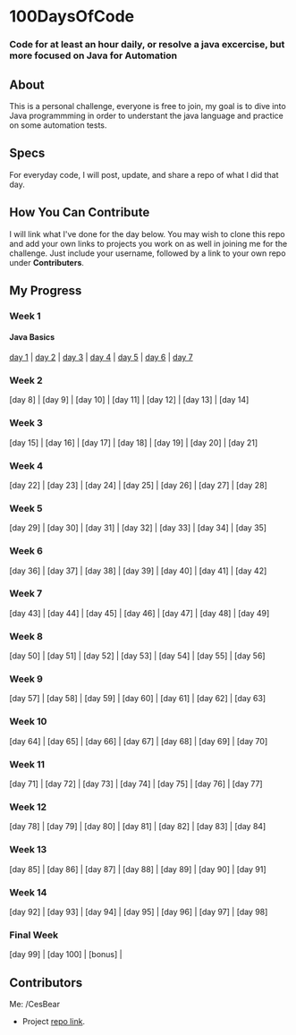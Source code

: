 # 100DaysOfCode
### Code for at least an hour daily, or resolve a java excercise, but more focused on Java for Automation

## About
This is a personal challenge, everyone is free to join, my goal is to dive into  
Java programmming in order to understant the java language and practice on some automation tests.

## Specs
For everyday code, I will post, update, and share a repo of what I did that day.


## How You Can Contribute
I will link what I've done for the day below. You may wish to clone this repo and add your own links to 
projects you work on as well in joining me for the challenge. Just include your username, followed by a link to your own repo under **Contributers**.


## My Progress

### Week 1
#### **Java Basics**

[day 1][d1]  |  [day 2][d2]  |  [day 3][d3]  |  [day 4][d4] |  [day 5][d5]  |  [day 6][d6]  |  [day 7][d7]

### Week 2
[day 8]  |  [day 9]  |  [day 10] |  [day 11] |  [day 12] |  [day 13] |  [day 14]

### Week 3
[day 15] |  [day 16] |  [day 17] |  [day 18] |  [day 19] |  [day 20] |  [day 21]

###  Week 4
[day 22] |  [day 23] |  [day 24] |  [day 25] |  [day 26] |  [day 27] |  [day 28]

###  Week 5
[day 29] |  [day 30] |  [day 31] |  [day 32] |  [day 33] |  [day 34] |  [day 35]

###  Week 6
[day 36] |  [day 37] |  [day 38] |  [day 39] |  [day 40] |  [day 41] |  [day 42]

###  Week 7
[day 43] |  [day 44] |  [day 45] |  [day 46] |  [day 47] |  [day 48] |  [day 49]

###  Week 8
[day 50] |  [day 51] |  [day 52] |  [day 53] |  [day 54] |  [day 55] |  [day 56]

###  Week 9
[day 57] |  [day 58] |  [day 59] |  [day 60] |  [day 61] |  [day 62] |  [day 63]

###  Week 10
[day 64] |  [day 65] |  [day 66] |  [day 67] |  [day 68] |  [day 69] |  [day 70]

###  Week 11
[day 71] |  [day 72] |  [day 73] |  [day 74] |  [day 75] |  [day 76] |  [day 77]

###  Week 12
[day 78] |  [day 79] |  [day 80] |  [day 81] |  [day 82] |  [day 83] |  [day 84]

###  Week 13
[day 85] |  [day 86] |  [day 87] |  [day 88] |  [day 89] |  [day 90] |  [day 91]

###  Week 14
[day 92] |  [day 93] |  [day 94] |  [day 95] |  [day 96] |  [day 97] |  [day 98]

### Final Week
[day 99] |  [day 100] | [bonus] |

## Contributors
Me: /CesBear
* Project [repo link](http://github.com/CesBear/100DaysOfCodeJava "100 Days of Code in Java").

[d1]: https://github.com/CesBear/100DaysOfCodeJava/blob/master/Week1/Day1.md "Excercise 1 of the Challenge"
[d2]: https://github.com/CesBear/100DaysOfCodeJava/blob/master/Week1/Day2.md "Excercise 2 of the Challenge"
[d3]: https://github.com/CesBear/100DaysOfCodeJava/blob/master/Week1/Day3.md "Excercise 3 of the Challenge"
[d4]: https://github.com/CesBear/100DaysOfCodeJava/blob/master/Week1/Day4.md "Excercise 4 of the Challenge"
[d5]: https://github.com/CesBear/100DaysOfCodeJava/blob/master/Week1/Day5.md "Excercise 5 of the Challenge"
[d6]: https://github.com/CesBear/100DaysOfCodeJava/blob/master/Week1/Day6.md "Excercise 6 of the Challenge"
[d7]: https://github.com/CesBear/100DaysOfCodeJava/blob/master/Week1/Day7.md "Excercise 7 of the Challenge"
